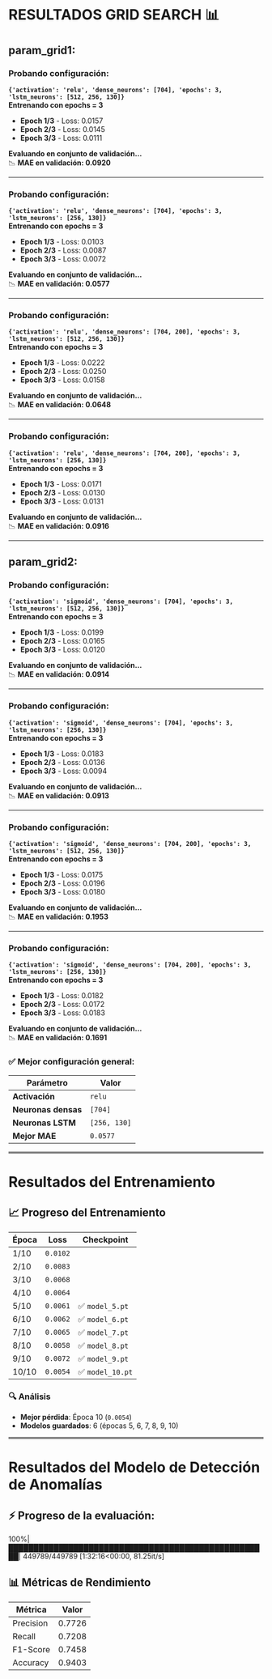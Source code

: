 # RESULTADOS GRID SEARCH 📊

## param_grid1:

### Probando configuración:  
**`{'activation': 'relu', 'dense_neurons': [704], 'epochs': 3, 'lstm_neurons': [512, 256, 130]}`**  
**Entrenando con epochs = 3**  

- **Epoch 1/3** - Loss: 0.0157  
- **Epoch 2/3** - Loss: 0.0145  
- **Epoch 3/3** - Loss: 0.0111  

**Evaluando en conjunto de validación...**  
📉 **MAE en validación: 0.0920**  

---

### Probando configuración:  
**`{'activation': 'relu', 'dense_neurons': [704], 'epochs': 3, 'lstm_neurons': [256, 130]}`**  
**Entrenando con epochs = 3**  

- **Epoch 1/3** - Loss: 0.0103  
- **Epoch 2/3** - Loss: 0.0087  
- **Epoch 3/3** - Loss: 0.0072  

**Evaluando en conjunto de validación...**  
📉 **MAE en validación: 0.0577**  

---

### Probando configuración:  
**`{'activation': 'relu', 'dense_neurons': [704, 200], 'epochs': 3, 'lstm_neurons': [512, 256, 130]}`**  
**Entrenando con epochs = 3**  

- **Epoch 1/3** - Loss: 0.0222  
- **Epoch 2/3** - Loss: 0.0250  
- **Epoch 3/3** - Loss: 0.0158  

**Evaluando en conjunto de validación...**  
📉 **MAE en validación: 0.0648**  

---

### Probando configuración:  
**`{'activation': 'relu', 'dense_neurons': [704, 200], 'epochs': 3, 'lstm_neurons': [256, 130]}`**  
**Entrenando con epochs = 3**  

- **Epoch 1/3** - Loss: 0.0171  
- **Epoch 2/3** - Loss: 0.0130  
- **Epoch 3/3** - Loss: 0.0131  

**Evaluando en conjunto de validación...**  
📉 **MAE en validación: 0.0916**  

---

## param_grid2:

### Probando configuración:  
**`{'activation': 'sigmoid', 'dense_neurons': [704], 'epochs': 3, 'lstm_neurons': [512, 256, 130]}`**  
**Entrenando con epochs = 3**  

- **Epoch 1/3** - Loss: 0.0199  
- **Epoch 2/3** - Loss: 0.0165  
- **Epoch 3/3** - Loss: 0.0120  

**Evaluando en conjunto de validación...**  
📉 **MAE en validación: 0.0914**  

---

### Probando configuración:  
**`{'activation': 'sigmoid', 'dense_neurons': [704], 'epochs': 3, 'lstm_neurons': [256, 130]}`**  
**Entrenando con epochs = 3**  

- **Epoch 1/3** - Loss: 0.0183
- **Epoch 2/3** - Loss: 0.0136  
- **Epoch 3/3** - Loss: 0.0094  

**Evaluando en conjunto de validación...**  
📉 **MAE en validación: 0.0913**  

---

### Probando configuración:  
**`{'activation': 'sigmoid', 'dense_neurons': [704, 200], 'epochs': 3, 'lstm_neurons': [512, 256, 130]}`**  
**Entrenando con epochs = 3**  

- **Epoch 1/3** - Loss: 0.0175  
- **Epoch 2/3** - Loss: 0.0196  
- **Epoch 3/3** - Loss: 0.0180  

**Evaluando en conjunto de validación...**  
📉 **MAE en validación: 0.1953**  

---

### Probando configuración:  
**`{'activation': 'sigmoid', 'dense_neurons': [704, 200], 'epochs': 3, 'lstm_neurons': [256, 130]}`**  
**Entrenando con epochs = 3**  

- **Epoch 1/3** - Loss: 0.0182  
- **Epoch 2/3** - Loss: 0.0172  
- **Epoch 3/3** - Loss: 0.0183  

**Evaluando en conjunto de validación...**  
📉 **MAE en validación: 0.1691**  




### ✅ Mejor configuración general:

| Parámetro        | Valor             |
|-----------------|------------------|
| **Activación**  | `relu`           |
| **Neuronas densas** | `[704]`     |
| **Neuronas LSTM** | `[256, 130]` |
| **Mejor MAE**   | `0.0577`        |


<hr style="height:4px;border-width:0;color:gray;background-color:gray">

# Resultados del Entrenamiento


## 📈 Progreso del Entrenamiento

| Época   | Loss     | Checkpoint               |
|---------|----------|--------------------------|
| 1/10    | `0.0102` |                          |
| 2/10    | `0.0083` |                          |
| 3/10    | `0.0068` |                          |
| 4/10    | `0.0064` |                          |
| 5/10    | `0.0061` | ✅ `model_5.pt`          |
| 6/10    | `0.0062` | ✅ `model_6.pt`          |
| 7/10    | `0.0065` | ✅ `model_7.pt`          |
| 8/10    | `0.0058` | ✅ `model_8.pt`          |
| 9/10    | `0.0072` | ✅ `model_9.pt`          |
| 10/10   | `0.0054` | ✅ `model_10.pt`         |

### 🔍 Análisis
- **Mejor pérdida**: Época 10 (`0.0054`)
- **Modelos guardados**: 6 (épocas 5, 6, 7, 8, 9, 10)



<hr style="height:4px;border-width:0;color:gray;background-color:gray">

# Resultados del Modelo de Detección de Anomalías

## ⚡ Progreso de la evaluación:
100%|████████████████████████████████████████████████████| 449789/449789 [1:32:16<00:00, 81.25it/s]

## 📊 Métricas de Rendimiento

| Métrica     | Valor   |
|-------------|---------|
| Precision   | 0.7726  |
| Recall      | 0.7208  |
| F1-Score    | 0.7458  |
| Accuracy    | 0.9403  |